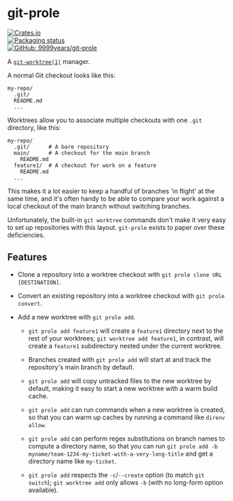 # git-prole

<a href="https://crates.io/crates/git-prole">
<img src="https://img.shields.io/crates/v/git-prole" alt="Crates.io">
</a>
<br>
<a href="https://repology.org/project/git-prole/versions">
<img src="https://repology.org/badge/vertical-allrepos/git-prole.svg?header=" alt="Packaging status">
</a>
<br>
<a href="https://github.com/9999years/git-prole">
<img src="https://img.shields.io/badge/GitHub-9999years%2Fgit--prole-blue" alt="GitHub: 9999years/git-prole">
</a>
<br>

A [`git-worktree(1)`][git-worktree] manager.

[git-worktree]: https://git-scm.com/docs/git-worktree/en

A normal Git checkout looks like this:

```
my-repo/
  .git/
  README.md
  ...
```

Worktrees allow you to associate multiple checkouts with one `.git` directory,
like this:

```
my-repo/
  .git/      # A bare repository
  main/      # A checkout for the main branch
    README.md
  feature1/  # A checkout for work on a feature
    README.md
  ...
```

This makes it a lot easier to keep a handful of branches 'in flight' at the
same time, and it's often handy to be able to compare your work against a local
checkout of the main branch without switching branches.

Unfortunately, the built-in `git worktree` commands don't make it very easy to
set up repositories with this layout. `git-prole` exists to paper over these
deficiencies.

## Features

* Clone a repository into a worktree checkout with `git prole clone URL
  [DESTINATION]`.

* Convert an existing repository into a worktree checkout with `git prole
  convert`.

* Add a new worktree with `git prole add`.

  * `git prole add feature1` will create a `feature1` directory next to the
    rest of your worktrees; `git worktree add feature1`, in contrast, will
    create a `feature1` subdirectory nested under the current worktree.

  * Branches created with `git prole add` will start at and track the
    repository's main branch by default.

  * `git prole add` will copy untracked files to the new worktree by default,
    making it easy to start a new worktree with a warm build cache.

  * `git prole add` can run commands when a new worktree is created, so that
    you can warm up caches by running a command like `direnv allow`.

  * `git prole add` can perform regex substitutions on branch names to compute
    a directory name, so that you can run `git prole add -b
    myname/team-1234-my-ticket-with-a-very-long-title` and get a directory name
    like `my-ticket`.

  * `git prole add` respects the `-c`/`--create` option (to match `git
    switch`); `git worktree add` only allows `-b` (with no long-form option
    available).
